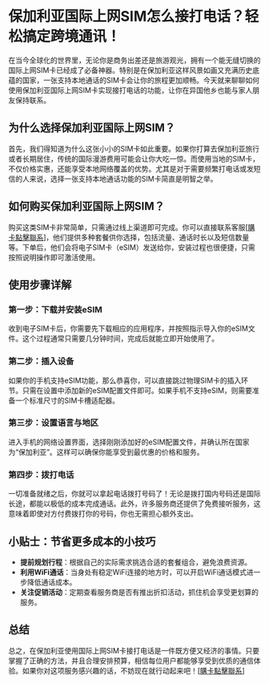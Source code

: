 # 保加利亚国际上网SIM怎么接打电话？轻松搞定跨境通讯！

在当今全球化的世界里，无论你是商务出差还是旅游观光，拥有一个能无缝切换的国际上网SIM卡已经成了必备神器。特别是在保加利亚这样风景如画又充满历史底蕴的国家，一张支持本地通话的SIM卡会让你的旅程更加顺畅。今天就来聊聊如何使用保加利亚国际上网SIM卡实现接打电话的功能，让你在异国他乡也能与家人朋友保持联系。

## 为什么选择保加利亚国际上网SIM？

首先，我们得知道为什么这张小小的SIM卡如此重要。如果你打算去保加利亚旅行或者长期居住，传统的国际漫游费用可能会让你大吃一惊。而使用当地的SIM卡，不仅价格实惠，还能享受本地网络覆盖的优势。尤其是对于需要频繁打电话或发短信的人来说，选择一张支持本地通话功能的SIM卡简直是明智之举。

## 如何购买保加利亚国际上网SIM？

购买这类SIM卡非常简单，只需通过线上渠道即可完成。你可以直接联系客服[[購卡點擊聯系](https://t.me/s/esim1088)]，他们提供多种套餐供你选择，包括流量、通话时长以及短信数量等。下单后，他们会将电子SIM卡（eSIM）发送给你，安装过程也很便捷，只需按照说明操作即可激活使用。

## 使用步骤详解

### 第一步：下载并安装eSIM
收到电子SIM卡后，你需要先下载相应的应用程序，并按照指示导入你的eSIM文件。这个过程通常只需要几分钟时间，完成后就能立即开始使用了。

### 第二步：插入设备
如果你的手机支持eSIM功能，那么恭喜你，可以直接跳过物理SIM卡的插入环节。只需在设置中添加新的eSIM配置文件即可。如果手机不支持eSIM，则需要准备一个标准尺寸的SIM卡槽适配器。

### 第三步：设置语言与地区
进入手机的网络设置界面，选择刚刚添加好的eSIM配置文件，并确认所在国家为“保加利亚”。这样可以确保你能享受到最优惠的价格和服务。

### 第四步：拨打电话
一切准备就绪之后，你就可以拿起电话拨打号码了！无论是拨打国内号码还是国际长途，都能以极低的成本完成通话。此外，许多服务商还提供了免费接听服务，这意味着即使对方付费拨打你的号码，你也无需担心额外支出。

## 小贴士：节省更多成本的小技巧

- **提前规划行程**：根据自己的实际需求挑选合适的套餐组合，避免浪费资源。
- **利用WiFi通话**：当身处有稳定WiFi连接的地方时，可以开启WiFi通话模式进一步降低通话成本。
- **关注促销活动**：定期查看服务商是否有推出折扣活动，抓住机会享受更划算的服务。

## 总结

总之，在保加利亚使用国际上网SIM卡接打电话是一件既方便又经济的事情。只要掌握了正确的方法，并且合理安排预算，相信每位用户都能够享受到优质的通信体验。如果你对这项服务感兴趣的话，不妨现在就行动起来吧！[[購卡點擊聯系](https://t.me/s/esim1088)]